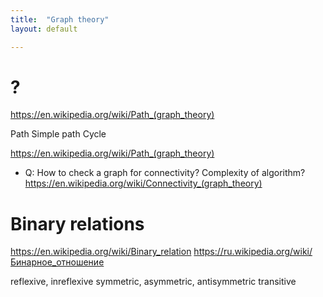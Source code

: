 ```yaml
---
title:  "Graph theory"
layout: default

---
```


# ?

<https://en.wikipedia.org/wiki/Path_(graph_theory)>

Path
Simple path
Cycle

<https://en.wikipedia.org/wiki/Path_(graph_theory)>

- Q: How to check a graph for connectivity? Complexity of algorithm?
<https://en.wikipedia.org/wiki/Connectivity_(graph_theory)>

# Binary relations

<https://en.wikipedia.org/wiki/Binary_relation>
<https://ru.wikipedia.org/wiki/Бинарное_отношение>

reflexive, inreflexive
symmetric, asymmetric, antisymmetric
transitive

